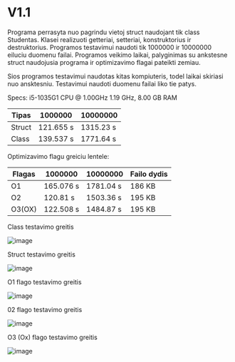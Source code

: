 # V1.1

Programa perrasyta nuo pagrindu vietoj struct naudojant tik class Studentas. Klasei realizuoti getteriai, setteriai, konstruktorius ir destruktorius. Programos testavimui naudoti tik 1000000 ir 10000000 eiluciu duomenu failai. Programos veikimo laikai, palyginimas su ankstesne struct naudojusia programa ir optimizavimo flagai pateikti zemiau.

Sios programos testavimui naudotas kitas kompiuteris, todel laikai skiriasi nuo ansktesniu. Testavimui naudoti duomenu failai liko tie patys.

Specs: i5-1035G1 CPU @ 1.00GHz   1.19 GHz, 8.00 GB RAM

|Tipas|1000000|10000000|
|---|---|---|
|Struct|121.655 s|1315.23 s|
|Class|139.537 s|1771.64 s|

Optimizavimo flagu greiciu lentele:

|Flagas|1000000|10000000|Failo dydis|
|---|---|---|---|
|O1|165.076 s|1781.04 s|186 KB|
|O2|120.81 s|1503.36 s|195 KB|
|O3(OX)|122.508 s|1484.87 s|195 KB|

Class testavimo greitis

![image](https://github.com/MartynasTap/2.0/assets/145481815/840968c0-b35a-4854-a60a-5f92a9999feb)

Struct testavimo greitis

![image](https://github.com/MartynasTap/2.0/assets/145481815/6404e45f-8501-439e-bbb5-7a0ef0f5b608)


O1 flago testavimo greitis

![image](https://github.com/MartynasTap/2.0/assets/145481815/d7f5b8f6-4854-4cf1-930c-3d8e23fada84)

02 flago testavimo greitis

![image](https://github.com/MartynasTap/2.0/assets/145481815/4a65fe3c-7300-49ee-babd-d1de6bb8ed2c)

O3 (Ox) flago testavimo greitis

![image](https://github.com/MartynasTap/2.0/assets/145481815/a9c6e942-b3f0-4fac-b159-f2cff6350542)

